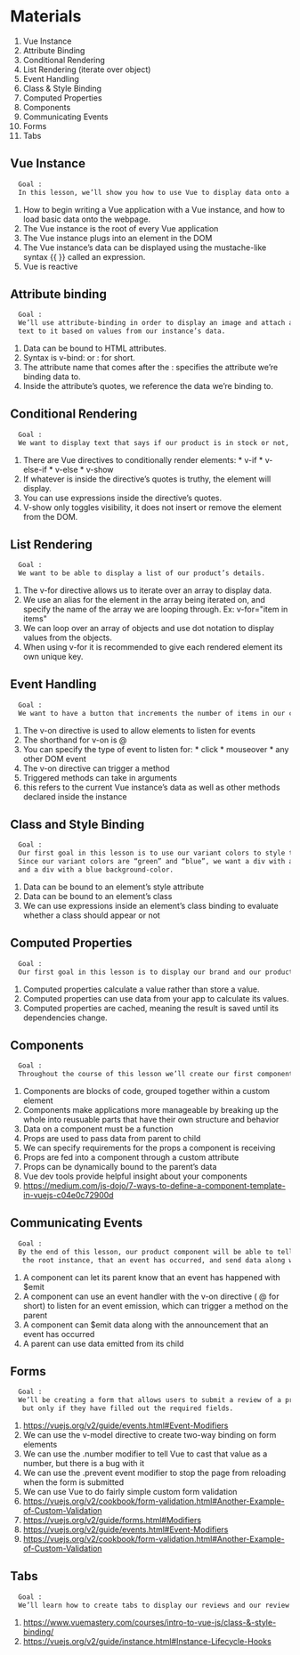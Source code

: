 # Materials

  1. Vue Instance
  2. Attribute Binding
  3. Conditional Rendering
  4. List Rendering (iterate over object)
  5. Event Handling
  6. Class & Style Binding
  7. Computed Properties
  8. Components
  9. Communicating Events
  10. Forms
  11. Tabs

## Vue Instance

  ```md
    Goal :
    In this lesson, we’ll show you how to use Vue to display data onto a webpage.
  ```

  1. How to begin writing a Vue application with a Vue instance, and how to load basic data onto the webpage.
  2. The Vue instance is the root of every Vue application
  3. The Vue instance plugs into an element in the DOM
  4. The Vue instance’s data can be displayed using the mustache-like syntax {{ }} called an expression.
  5. Vue is reactive

## Attribute binding

  ```md
    Goal :
    We’ll use attribute-binding in order to display an image and attach alt 
    text to it based on values from our instance’s data.
  ```
  
  1. Data can be bound to HTML attributes.
  2. Syntax is v-bind: or : for short.
  3. The attribute name that comes after the : specifies the attribute we’re binding data to.
  4. Inside the attribute’s quotes, we reference the data we’re binding to.

## Conditional Rendering

  ```md
    Goal :
    We want to display text that says if our product is in stock or not, based on our data.
  ```

  1. There are Vue directives to conditionally render elements:
    * v-if
    * v-else-if
    * v-else
    * v-show
  2. If whatever is inside the directive’s quotes is truthy, the element will display.
  3. You can use expressions inside the directive’s quotes.
  4. V-show only toggles visibility, it does not insert or remove the element from the DOM.

## List Rendering

  ```md
    Goal :
    We want to be able to display a list of our product’s details.
  ```

  1. The v-for directive allows us to iterate over an array to display data.
  2. We use an alias for the element in the array being iterated on, and specify the name of the array we are looping through. Ex: v-for="item in items"
  3. We can loop over an array of objects and use dot notation to display values from the objects.
  4. When using v-for it is recommended to give each rendered element its own unique key.

## Event Handling

  ```md
    Goal :
    We want to have a button that increments the number of items in our cart.
  ```

  1. The v-on directive is used to allow elements to listen for events
  2. The shorthand for v-on is @
  3. You can specify the type of event to listen for:
    * click
    * mouseover
    * any other DOM event
  4. The v-on directive can trigger a method
  5. Triggered methods can take in arguments
  6. this refers to the current Vue instance’s data as well as other methods declared inside the instance

## Class and Style Binding

  ```md
    Goal :
    Our first goal in this lesson is to use our variant colors to style the background-color of divs.
    Since our variant colors are “green” and “blue”, we want a div with a green background-color 
    and a div with a blue background-color.
  ```

  1. Data can be bound to an element’s style attribute
  2. Data can be bound to an element’s class
  3. We can use expressions inside an element’s class binding to evaluate whether a class should appear or not

## Computed Properties

  ```md
    Goal :
    Our first goal in this lesson is to display our brand and our product as one string.
  ```

  1. Computed properties calculate a value rather than store a value.
  2. Computed properties can use data from your app to calculate its values.
  3. Computed properties are cached, meaning the result is saved until its dependencies change.

## Components

  ```md
    Goal :
    Throughout the course of this lesson we’ll create our first component and then learn how to share data with it.
  ```

  1. Components are blocks of code, grouped together within a custom element
  2. Components make applications more manageable by breaking up the whole into reusuable parts that have their own structure and behavior
  3. Data on a component must be a function
  4. Props are used to pass data from parent to child
  5. We can specify requirements for the props a component is receiving
  6. Props are fed into a component through a custom attribute
  7. Props can be dynamically bound to the parent’s data
  8. Vue dev tools provide helpful insight about your components
  9. https://medium.com/js-dojo/7-ways-to-define-a-component-template-in-vuejs-c04e0c72900d

## Communicating Events

  ```md
    Goal :
    By the end of this lesson, our product component will be able to tell its parent,
     the root instance, that an event has occurred, and send data along with that event notification.
  ```

  1. A component can let its parent know that an event has happened with $emit
  2. A component can use an event handler with the v-on directive ( @ for short) to listen for an event emission, which can trigger a method on the parent
  3. A component can $emit data along with the announcement that an event has occurred
  4. A parent can use data emitted from its child

## Forms

  ```md
    Goal :
    We’ll be creating a form that allows users to submit a review of a product,
     but only if they have filled out the required fields.
  ```

  1. https://vuejs.org/v2/guide/events.html#Event-Modifiers
  2. We can use the v-model directive to create two-way binding on form elements
  3. We can use the .number modifier to tell Vue to cast that value as a number, but there is a bug with it
  4. We can use the .prevent event modifier to stop the page from reloading when the form is submitted
  5. We can use Vue to do fairly simple custom form validation
  6. https://vuejs.org/v2/cookbook/form-validation.html#Another-Example-of-Custom-Validation
  7. https://vuejs.org/v2/guide/forms.html#Modifiers
  8. https://vuejs.org/v2/guide/events.html#Event-Modifiers
  9. https://vuejs.org/v2/cookbook/form-validation.html#Another-Example-of-Custom-Validation

## Tabs

  ```md
    Goal :
    We’ll learn how to create tabs to display our reviews and our review form separately.
  ```

  1. https://www.vuemastery.com/courses/intro-to-vue-js/class-&-style-binding/
  2. https://vuejs.org/v2/guide/instance.html#Instance-Lifecycle-Hooks
